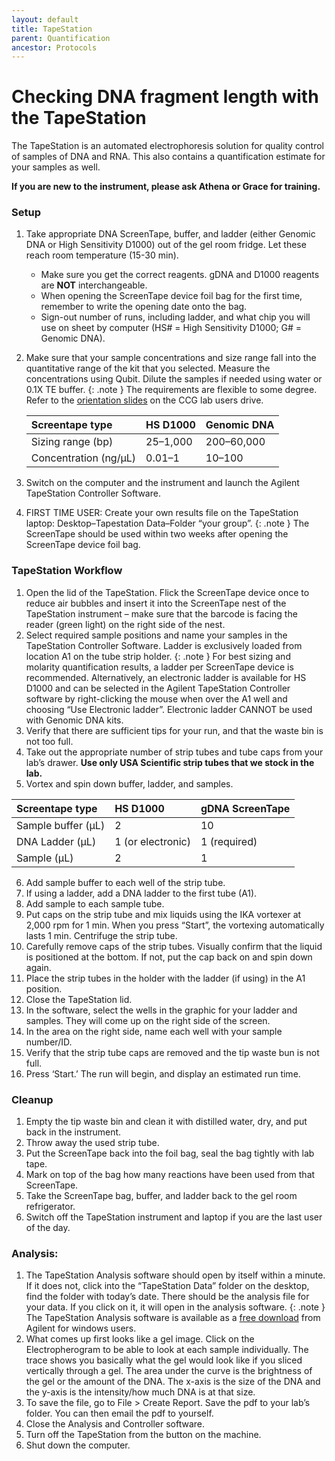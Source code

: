 ```yaml
---
layout: default
title: TapeStation
parent: Quantification
ancestor: Protocols
---
```


# Checking DNA fragment length with the TapeStation

The TapeStation is an automated electrophoresis solution for quality control of samples of DNA and RNA. This also contains a quantification estimate for your samples as well. 

**If you are new to the instrument, please ask Athena or Grace for training.**

### Setup

1. Take appropriate DNA ScreenTape, buffer, and ladder (either Genomic DNA or High Sensitivity D1000) out of the gel room fridge. Let these reach room temperature (15-30 min).
    - Make sure you get the correct reagents. gDNA and D1000 reagents are **NOT** interchangeable.
    - When opening the ScreenTape device foil bag for the first time, remember to write the opening date onto the bag.
    - Sign-out number of runs, including ladder, and what chip you will use on sheet by computer (HS# = High Sensitivity D1000; G# = Genomic DNA).
2. Make sure that your sample concentrations and size range fall into the quantitative range of the kit that you selected. Measure the concentrations using Qubit. Dilute the samples if needed using water or 0.1X TE buffer.
    {: .note } 
    The requirements are flexible to some degree. Refer to the [orientation slides](https://drive.google.com/drive/folders/1wcy_76QfHGXK6I3UQ0IUnglkVranbxjw) on the CCG lab users drive.

    | Screentape type       | HS D1000 | Genomic DNA |
    |:----------------------|:---------|:------------|
    | Sizing range (bp)     | 25–1,000 | 200–60,000  |
    | Concentration (ng/µL) | 0.01–1   | 10–100      |

3. Switch on the computer and the instrument and launch the Agilent TapeStation Controller Software.
4. FIRST TIME USER: Create your own results file on the TapeStation laptop: Desktop–Tapestation Data–Folder “your group”.
    {: .note }
    The ScreenTape should be used within two weeks after opening the ScreenTape device foil bag.

### TapeStation Workflow

1. Open the lid of the TapeStation. Flick the ScreenTape device once to reduce air bubbles and insert it into the ScreenTape nest of the TapeStation instrument – make sure that the barcode is facing the reader (green light) on the right side of the nest.
2. Select required sample positions and name your samples in the TapeStation Controller Software. Ladder is exclusively loaded from location A1 on the tube strip holder.
    {: .note }
    For best sizing and molarity quantification results, a ladder per ScreenTape device is recommended. Alternatively, an electronic ladder is available for HS D1000 and can be selected in the Agilent TapeStation Controller software by right-clicking the mouse when over the A1 well and choosing “Use Electronic ladder”. Electronic ladder CANNOT be used with Genomic DNA kits.
3. Verify that there are sufficient tips for your run, and that the waste bin is not too full.
4. Take out the appropriate number of strip tubes and tube caps from your lab’s drawer. **Use only USA Scientific strip tubes that we stock in the lab.**
5. Vortex and spin down buffer, ladder, and samples.

| Screentape type       | HS D1000          | gDNA ScreenTape |
|:----------------------|:------------------|:----------------|
| Sample buffer (µL)    | 2                 | 10              |
| DNA Ladder (µL)       | 1 (or electronic) | 1 (required)    |
| Sample (µL)           | 2                 | 1               |

6. Add sample buffer to each well of the strip tube.
7. If using a ladder, add a DNA ladder to the first tube (A1).
8. Add sample to each sample tube.
9. Put caps on the strip tube and mix liquids using the IKA vortexer at 2,000 rpm for 1 min. When you press “Start”, the vortexing automatically lasts 1 min. Centrifuge the strip tube.
10. Carefully remove caps of the strip tubes. Visually confirm that the liquid is positioned at the bottom. If not, put the cap back on and spin down again.
11. Place the strip tubes in the holder with the ladder (if using) in the A1 position.
12. Close the TapeStation lid.
13. In the software, select the wells in the graphic for your ladder and samples. They will come up on the right side of the screen.
14. In the area on the right side, name each well with your sample number/ID.
15. Verify that the strip tube caps are removed and the tip waste bun is not full.
16. Press ‘Start.’ The run will begin, and display an estimated run time.

### Cleanup
1. Empty the tip waste bin and clean it with distilled water, dry, and put back in the instrument.
2. Throw away the used strip tube.
3. Put the ScreenTape back into the foil bag, seal the bag tightly with lab tape.
4. Mark on top of the bag how many reactions have been used from that ScreenTape.
5. Take the ScreenTape bag, buffer, and ladder back to the gel room refrigerator.
6. Switch off the TapeStation instrument and laptop if you are the last user of the day.

### Analysis:
1. The TapeStation Analysis software should open by itself within a minute. If it does not, click into the “TapeStation Data” folder on the desktop, find the folder with today’s date. There should be the analysis file for your data. If you click on it, it will open in the analysis software.
    {: .note }
   The TapeStation Analysis software is available as a [free download](https://www.agilent.com/en/product/automated-electrophoresis/tapestation-systems/tapestation-software/tapestation-software-379381) from Agilent for windows users.
2. What comes up first looks like a gel image. Click on the Electropherogram to be able to look at each sample individually. The trace shows you basically what the gel would look like if you sliced vertically through a gel. The area under the curve is the brightness of the gel or the amount of the DNA. The x-axis is the size of the DNA and the y-axis is the intensity/how much DNA is at that size.
3. To save the file, go to File > Create Report. Save the pdf to your lab’s folder. You can then email the pdf to yourself.
4. Close the Analysis and Controller software.
5. Turn off the TapeStation from the button on the machine.
6. Shut down the computer.
